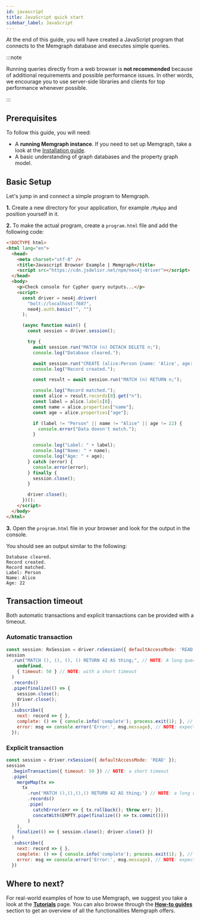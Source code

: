 ```yaml
---
id: javascript
title: JavaScript quick start
sidebar_label: JavaScript
---
```


At the end of this guide, you will have created a JavaScript program that connects to the Memgraph database and executes simple
queries.

:::note

Running queries directly from a web browser is **not recommended**
because of additional requirements and possible performance issues. In other
words, we encourage you to use server-side libraries and clients for top
performance whenever possible.

:::

## Prerequisites

To follow this guide, you will need:

- A **running Memgraph instance**. If you need to set up Memgraph, take a look
  at the [Installation guide](/installation/overview.mdx).
- A basic understanding of graph databases and the property graph model.

## Basic Setup

Let's jump in and connect a simple program to Memgraph.

**1.** Create a new directory for your application, for example `/MyApp` and
position yourself in it.

**2.** To make the actual program, create a `program.html` file and add the
following code:

```html
<!DOCTYPE html>
<html lang="en">
  <head>
    <meta charset="utf-8" />
    <title>Javascript Browser Example | Memgraph</title>
    <script src="https://cdn.jsdelivr.net/npm/neo4j-driver"></script>
  </head>
  <body>
    <p>Check console for Cypher query outputs...</p>
    <script>
      const driver = neo4j.driver(
        "bolt://localhost:7687",
        neo4j.auth.basic("", "")
      );

      (async function main() {
        const session = driver.session();

        try {
          await session.run("MATCH (n) DETACH DELETE n;");
          console.log("Database cleared.");

          await session.run("CREATE (alice:Person {name: 'Alice', age: 22});");
          console.log("Record created.");

          const result = await session.run("MATCH (n) RETURN n;");

          console.log("Record matched.");
          const alice = result.records[0].get("n");
          const label = alice.labels[0];
          const name = alice.properties["name"];
          const age = alice.properties["age"];

          if (label != "Person" || name != "Alice" || age != 22) {
            console.error("Data doesn't match.");
          }

          console.log("Label: " + label);
          console.log("Name: " + name);
          console.log("Age: " + age);
        } catch (error) {
          console.error(error);
        } finally {
          session.close();
        }

        driver.close();
      })();
    </script>
  </body>
</html>
```

**3.** Open the `program.html` file in your browser and look for the output in
the console.

You should see an output similar to the following:

```
Database cleared.
Record created.
Record matched.
Label: Person
Name: Alice
Age: 22
```

## Transaction timeout

Both automatic transactions and explicit transactions can be provided with a 
timeout.

### Automatic transaction
```js
const session: RxSession = driver.rxSession({ defaultAccessMode: 'READ' });
session
  .run("MATCH (), (), (), () RETURN 42 AS thing;", // NOTE: A long query
    undefined,
    { timeout: 50 } // NOTE: with a short timeout
  )
  .records()
  .pipe(finalize(() => {
    session.close();
    driver.close();
  }))
  .subscribe({
    next: record => { },
    complete: () => { console.info('complete'); process.exit(1); }, // UNEXPECTED
    error: msg => console.error('Error:', msg.message), // NOTE: expected to error with server side timeout
  });

```

### Explicit transaction 
```js
const session = driver.rxSession({ defaultAccessMode: 'READ' });
session
  .beginTransaction({ timeout: 50 }) // NOTE: a short timeout
  .pipe(
    mergeMap(tx =>
      tx
        .run('MATCH (),(),(),() RETURN 42 AS thing;') // NOTE: a long query
        .records()
        .pipe(
          catchError(err => { tx.rollback(); throw err; }),
          concatWith(EMPTY.pipe(finalize(() => tx.commit())))
        )
    ),
    finalize(() => { session.close(); driver.close() })
  )
  .subscribe({
    next: record => { },
    complete: () => { console.info('complete'); process.exit(1); }, // UNEXPECTED
    error: msg => console.error('Error:', msg.message), // NOTE: expected to error with server side timeout
  })
```

## Where to next?

For real-world examples of how to use Memgraph, we suggest you take a look at
the **[Tutorials](/tutorials/overview.md)** page. You can also browse through
the **[How-to guides](/how-to-guides/overview.md)**
section to get an overview of all the functionalities Memgraph offers.
